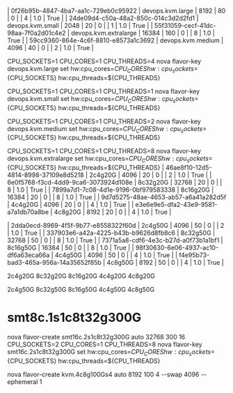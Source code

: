 



| 0f26b95b-4847-4ba7-aa1c-729eb0c95922 | devops.kvm.large      | 8192      | 80   | 0         |      | 4     | 1.0         | True      |
| 24de09d4-c50a-48a2-850c-014c3d2d2fd1 | devops.kvm.small      | 2048      | 20   | 0         |      | 1     | 1.0         | True      |
| 55f31059-cecf-41dc-98aa-7f0a2d01c4e2 | devops.kvm.extralarge | 16384     | 160  | 0         |      | 8     | 1.0         | True      |
| 59cc9360-864e-4c6f-8810-e8573a1c3692 | devops.kvm.medium     | 4096      | 40   | 0         |      | 2     | 1.0         | True      |



CPU_SOCKETS=1
CPU_CORES=1
CPU_THREADS=4
 nova flavor-key devops.kvm.large set hw:cpu_cores=${CPU_CORES} hw:cpu_sockets=${CPU_SOCKETS} hw:cpu_threads=${CPU_THREADS}


CPU_SOCKETS=1
CPU_CORES=1
CPU_THREADS=1
nova flavor-key devops.kvm.small set hw:cpu_cores=${CPU_CORES} hw:cpu_sockets=${CPU_SOCKETS} hw:cpu_threads=${CPU_THREADS}



CPU_SOCKETS=1
CPU_CORES=1
CPU_THREADS=2
nova flavor-key devops.kvm.medium set hw:cpu_cores=${CPU_CORES} hw:cpu_sockets=${CPU_SOCKETS} hw:cpu_threads=${CPU_THREADS}



CPU_SOCKETS=1
CPU_CORES=1
CPU_THREADS=8
nova flavor-key devops.kvm.extralarge set hw:cpu_cores=${CPU_CORES} hw:cpu_sockets=${CPU_SOCKETS} hw:cpu_threads=${CPU_THREADS}
| 46ae8f10-12d5-4814-8998-37109e8d5218 | 2c4g20G         | 4096      | 20   | 0         |      | 2     | 1.0         | True      |
| 6e0f5768-f3cd-4dd9-9ca6-3073924d108e | 8c32g20G        | 32768     | 20   | 0         |      | 8     | 1.0         | True      |
| 7899a7d1-7c08-4d1e-9196-0bf979583338 | 8c16g20G        | 16384     | 20   | 0         |      | 8     | 1.0         | True      |
| 9d7d5275-48ae-4653-ab57-a6a41a282d5f | 4c4g20G         | 4096      | 20   | 0         |      | 4     | 1.0         | True      |
| e3e6e9e5-dfa2-43e9-9581-a7a1db70a8be | 4c8g20G         | 8192      | 20   | 0         |      | 4     | 1.0         | True      |


| 2dda0ecd-8969-4f5f-9b77-e8558322f60d | 2c4g50G         | 4096      | 50   | 0         |      | 2     | 1.0         | True      |
| 337903e6-a42a-4225-b43b-b9626d8fb8c6 | 8c32g50G        | 32768     | 50   | 0         |      | 8     | 1.0         | True      |
| 7371a5a8-cdf6-4e3c-b27d-a0f73b1a1bf1 | 8c16g50G        | 16384     | 50   | 0         |      | 8     | 1.0         | True      |
| 98f30630-6e06-4937-ac10-df6a63eca66a | 4c4g50G         | 4096      | 50   | 0         |      | 4     | 1.0         | True      |
| f4e95b73-bad3-465a-956a-14a35652f85b | 4c8g50G         | 8192      | 50   | 0         |      | 4     | 1.0         | True      |

2c4g20G 
8c32g20G
8c16g20G
4c4g20G 
4c8g20G 

2c4g50G 
8c32g50G
8c16g50G
4c4g50G 
4c8g50G 


# smt8c.1s1c8t32g300G

nova flavor-create smt16c.2s1c8t32g300G  auto 32768 300 16
CPU_SOCKETS=2
CPU_CORES=1
CPU_THREADS=8
nova flavor-key smt16c.2s1c8t32g300G set hw:cpu_cores=${CPU_CORES} hw:cpu_sockets=${CPU_SOCKETS} hw:cpu_threads=${CPU_THREADS}




nova flavor-create kvm.4c8g100Gs4  auto 8192 100 4  --swap 4096 --ephemeral 1

